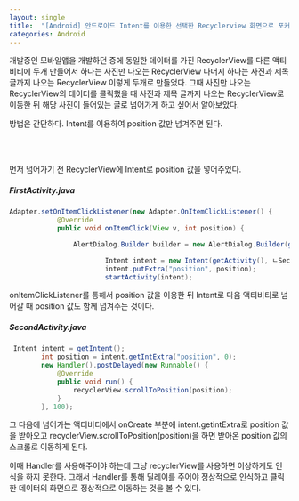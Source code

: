 ```yaml
---
layout: single
title:  "[Android] 안드로이드 Intent를 이용한 선택한 Recyclerview 화면으로 포커싱하기"
categories: Android
---
```


개발중인 모바일앱을 개발하던 중에 동일한 데이터를 가진 RecyclerView를 다른 액티비티에 두개 만들어서 하나는 사진만 나오는 RecyclerView 나머지 하나는 사진과 제목 글까지 나오는 RecyclerView 이렇게 두개로 만들었다. 그때 사진만 나오는 RecyclerView의 데이터를 클릭했을 때 사진과 제목 글까지 나오는 RecyclerView로 이동한 뒤 해당 사진이 들어있는 글로 넘어가게 하고 싶어서 알아보았다.

방법은 간단하다. Intent를 이용하여 position 값만 넘겨주면 된다.

 <br/><br/>

먼저 넘어가기 전 RecyclerView에 Intent로 position 값을 넣어주었다.

##### FirstActivity.java

```java
Adapter.setOnItemClickListener(new Adapter.OnItemClickListener() {
            @Override
            public void onItemClick(View v, int position) {

                AlertDialog.Builder builder = new AlertDialog.Builder(getContext());

                        Intent intent = new Intent(getActivity(), ㄴSecondActivity.class);
                        intent.putExtra("position", position);
                        startActivity(intent);
```

onItemClickListener를 통해서 position 값을 이용한 뒤 Intent로 다음 액티비티로 넘어갈 때 position 값도 함께 넘겨주는 것이다.



##### SecondActivity.java

```java
 Intent intent = getIntent();
        int position = intent.getIntExtra("position", 0);
        new Handler().postDelayed(new Runnable() {
            @Override
            public void run() {
                recyclerView.scrollToPosition(position);
            }
        }, 100);
```

그 다음에 넘어가는 액티비티에서 onCreate 부분에 intent.getintExtra로 position 값을 받아오고 recyclerView.scrollToPosition(position)을 하면 받아온 position 값의 스크롤로 이동하게 된다. 

이때 Handler를 사용해주어야 하는데 그냥 recyclerView를 사용하면 이상하게도 인식을 하지 못한다. 그래서 Handler를 통해 딜레이를 주어야 정상적으로 인식하고 클릭한 데이터의 화면으로 정상적으로 이동하는 것을 볼 수 있다.
